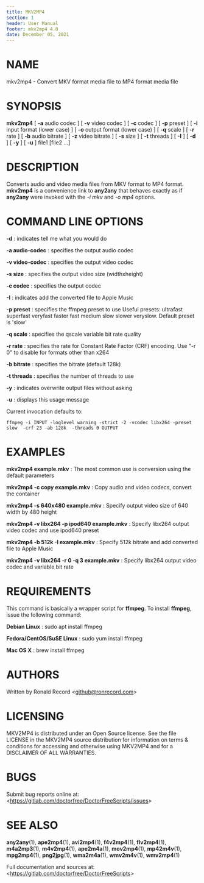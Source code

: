 ```yaml
---
title: MKV2MP4
section: 1
header: User Manual
footer: mkv2mp4 4.0
date: December 05, 2021
---
```

# NAME
mkv2mp4 - Convert MKV format media file to MP4 format media file

# SYNOPSIS
**mkv2mp4** [ **-a** audio codec ] [ **-v** video codec ] [ **-c** codec ] [ **-p** preset ] [ **-i** input format (lower case) ] [ **-o** output format (lower case) ] [ **-q** scale ] [ **-r** rate ] [ **-b** audio bitrate ] [ **-z** video bitrate ] [ **-s** size ] [ **-t** threads ] [ **-I** ] [ **-d** ] [ **-y** ] [ **-u** ] file1 [file2 ...]

# DESCRIPTION
Converts audio and video media files from MKV format to MP4 format. **mkv2mp4** is a convenience link to **any2any** that behaves exactly as if **any2any** were invoked with the *-i mkv* and *-o mp4* options.

# COMMAND LINE OPTIONS

**-d**
: indicates tell me what you would do

**-a audio-codec**
: specifies the output audio codec

**-v video-codec**
: specifies the output video codec

**-s size**
: specifies the output video size (widthxheight)

**-c codec**
: specifies the output codec

**-I**
: indicates add the converted file to Apple Music

**-p preset**
: specifies the ffmpeg preset to use
	 Useful presets:
	 ultrafast superfast veryfast faster fast medium slow
	 slower veryslow. Default preset is 'slow'

**-q scale**
: specifies the qscale variable bit rate quality

**-r rate**
: specifies the rate for Constant Rate Factor (CRF)
	encoding. Use "-r 0" to disable for formats other than x264

**-b bitrate**
: specifies the bitrate (default 128k)

**-t threads**
: specifies the number of threads to use

**-y**
: indicates overwrite output files without asking

**-u**
: displays this usage message

Current invocation defaults to:

`ffmpeg -i INPUT -loglevel warning -strict -2 -vcodec libx264 -preset slow  -crf 23 -ab 128k  -threads 0 OUTPUT`

# EXAMPLES

**mkv2mp4 example.mkv**
: The most common use is conversion using the default parameters

**mkv2mp4 -c copy example.mkv**
: Copy audio and video codecs, convert the container

**mkv2mp4 -s 640x480 example.mkv**
: Specify output video size of 640 width by 480 height

**mkv2mp4 -v libx264 -p ipod640 example.mkv**
: Specify libx264 output video codec and use ipod640 preset

**mkv2mp4 -b 512k -I example.mkv**
: Specify 512k bitrate and add converted file to Apple Music

**mkv2mp4 -v libx264 -r 0 -q 3 example.mkv**
: Specify libx264 output video codec and variable bit rate

# REQUIREMENTS
This command is basically a wrapper script for **ffmpeg**. To install 
**ffmpeg**, issue the following command:

**Debian Linux**
: sudo apt install ffmpeg

**Fedora/CentOS/SuSE Linux**
: sudo yum install ffmpeg

**Mac OS X**
: brew install ffmpeg

# AUTHORS
Written by Ronald Record &lt;github@ronrecord.com&gt;

# LICENSING
MKV2MP4 is distributed under an Open Source license.
See the file LICENSE in the MKV2MP4 source distribution
for information on terms &amp; conditions for accessing and
otherwise using MKV2MP4 and for a DISCLAIMER OF ALL WARRANTIES.

# BUGS
Submit bug reports online at: &lt;https://gitlab.com/doctorfree/DoctorFreeScripts/issues&gt;

# SEE ALSO
**any2any**(1), **ape2mp4**(1), **avi2mp4**(1), **f4v2mp4**(1), **flv2mp4**(1), **m4a2mp3**(1), **m4v2mp4**(1), **ape2m4a**(1), **mov2mp4**(1), **mp42m4v**(1), **mpg2mp4**(1), **png2jpg**(1), **wma2m4a**(1), **wmv2m4v**(1), **wmv2mp4**(1)

Full documentation and sources at: &lt;https://gitlab.com/doctorfree/DoctorFreeScripts&gt;

